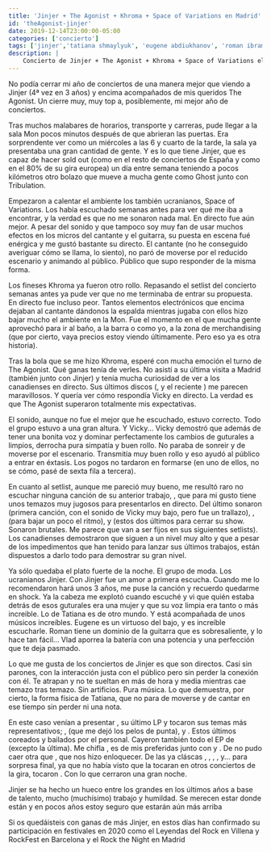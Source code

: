 ```yaml
---
title: 'Jinjer + The Agonist + Khroma + Space of Variations en Madrid'
id: 'theAgonist-jinjer'
date: 2019-12-14T23:00:00-05:00
categories: ['concierto']
tags: ['jinjer','tatiana shmaylyuk', 'eugene abdiukhanov', 'roman ibramkhalilov', 'vlad ulasevich', 'vicky psarakis' , 'danny marino', 'chris kells', 'simon mckay', 'pascal jobin', 'khroma', 'space of variations']
description: |
    Concierto de Jinjer + The Agonist + Khroma + Space of Variations el 11 de Diciembre de 2019 en la sala Mon de Madrid
---
```


No podía cerrar mi año de conciertos de una manera mejor que viendo a Jinjer (4ª vez en 3 años) y encima acompañados de mis queridos The Agonist. Un cierre muy, muy top a, posiblemente, mi mejor año de conciertos.

Tras muchos malabares de horarios, transporte y carreras, pude llegar a la sala Mon pocos minutos después de que abrieran las puertas. Era sorprendente ver como un miércoles a las 6 y cuarto de la tarde, la sala ya presentaba una gran cantidad de gente. Y es lo que tiene Jinjer, que es capaz de hacer sold out (como en el resto de conciertos de España y como en el 80% de su gira europea) un día entre semana teniendo a pocos kilómetros otro bolazo que mueve a mucha gente como Ghost junto con Tribulation.

Empezaron a calentar el ambiente los también ucranianos, Space of Variations. Los había escuchado semanas antes para ver qué me iba a encontrar, y la verdad es que no me sonaron nada mal. En directo fue aún mejor. A pesar del sonido y que tampoco soy muy fan de usar muchos efectos en los micros del cantante y el guitarra, su puesta en escena fué enérgica y me gustó bastante su directo. El cantante (no he conseguido averiguar cómo se llama, lo siento), no paró de moverse por el reducido escenario y animando al público. Público que supo responder de la misma forma.

Los fineses Khroma ya fueron otro rollo. Repasando el setlist del concierto semanas antes ya pude ver que no me terminaba de entrar su propuesta. En directo fue incluso peor. Tantos elementos electrónicos que encima dejaban al cantante dándonos la espalda mientras jugaba con ellos hizo bajar mucho el ambiente en la Mon. Fue el momento en el que mucha gente aprovechó para ir al baño, a la barra o como yo, a la zona de merchandising (que por cierto, vaya precios estoy viendo últimamente. Pero eso ya es otra historia).

Tras la bola que se me hizo Khroma, esperé con mucha emoción el turno de The Agonist. Qué ganas tenía de verles. No asistí a su última visita a Madrid (también junto con Jinjer) y tenía mucha curiosidad de ver a los canadienses en directo. Sus últimos discos (<important text="Eye of Providence" />, <important text="Five" /> y el reciente <important text="Orphans" />) me parecen maravillosos. Y quería ver cómo respondía Vicky en directo. La verdad es que The Agonist superaron totalmente mis expectativas.

El sonido, aunque no fue el mejor que he escuchado, estuvo correcto. Todo el grupo estuvo a una gran altura. Y Vicky... Vicky demostró que además de tener una bonita voz y dominar perfectamente los cambios de guturales a limpios, derrocha pura simpatía y buen rollo. No paraba de sonreir y de moverse por el escenario. Transmitía muy buen rollo y eso ayudó al público a entrar en éxtasis. Los pogos no tardaron en formarse (en uno de ellos, no se cómo, pasé de sexta fila a tercera).

En cuanto al setlist, aunque me pareció muy bueno, me resultó raro no escuchar ninguna canción de su anterior trabajo, <important text="Five" />, que para mi gusto tiene unos temazos muy jugosos para presentarlos en directo. Del último sonaron <important text="In Vertigo" /> (primera canción, con el sonido de Vicky muy bajo, pero fue un trallazo), <important text="Gift of Silence" />, <important text="Orphans" /> (para bajar un poco el ritmo), <important text="Burn It All Down" /> y <important text="As One We Survive" /> (estos dos últimos para cerrar su show. Sonaron brutales. Me parece que van a ser fijos en sus siguientes setlists). Los canadienses demostraron que siguen a un nivel muy alto y que a pesar de los impedimentos que han tenido para lanzar sus últimos trabajos, están dispuestos a darlo todo para demostrar su gran nivel.

Ya sólo quedaba el plato fuerte de la noche. El grupo de moda. Los ucranianos Jinjer. Con Jinjer fue un amor a primera escucha. Cuando me lo recomendaron hará unos 3 años, me puse la canción <important text="Sit, Stay, Roll Over" /> y recuerdo quedarme en shock. Ya la cabeza me explotó cuando escuché <important text="I Speak Astronomy" /> y vi que quién estaba detrás de esos guturales era una mujer y que su voz limpia era tanto o más increible. Lo de Tatiana es de otro mundo. Y está acompañada de unos músicos increíbles. Eugene es un virtuoso del bajo, y es increíble escucharle. Roman tiene un dominio de la guitarra que es sobresaliente, y lo hace tan fácil... Vlad aporrea la batería con una potencia y una perfección que te deja pasmado.

Lo que me gusta de los conciertos de Jinjer es que son directos. Casi sin parones, con la interacción justa con el público pero sin perder la conexión con él. Te atrapan y no te sueltan en más de hora y media mientras cae temazo tras temazo. Sin artificios. Pura música. Lo que demuestra, por cierto, la forma física de Tatiana, que no para de moverse y de cantar en ese tiempo sin perder ni una nota.

En este caso venían a presentar <important text="Macro" />, su último LP y tocaron sus temas más representativos; <important text="Judgment (& Punishment)" />, <important text="Retrospection" /> (que me dejó los pelos de punta), <important text="On the Top" /> y <important text="Pit of Consciousness" />. Estos últimos coreados y bailados por el personal. Cayeron también todo el EP de <important text="Micro" /> (excepto la última). Me chifla <important text="Teacher, Teacher!" />, es de mis preferidas junto con <important text="Pisces" /> y <important text="Words of Wisdom" />. De <important text="Cloud Factory" /> no pudo caer otra que <important text="Who is Gonna Be the One" />, que nos hizo enloquecer. De <important text="King of Everything" /> las ya cláscas <important text="Sit Stay Roll Over" />, <important text="I Speak Astronomy" />, <important text="Just Another" />, <important text="Words of Wisdom" />, <important text="Pisces" /> y... para sorpresa final, ya que no había visto que la tocaran en otros conciertos de la gira, tocaron <important text="Captain Clock" />. Con lo que cerraron una gran noche.

Jinjer se ha hecho un hueco entre los grandes en los últimos años a base de talento, mucho (muchísimo) trabajo y humildad. Se merecen estar donde están y en pocos años estoy seguro que estarán aún más arriba

Si os quedáisteis con ganas de más Jinjer, en estos días han confirmado su participación en festivales en 2020 como el Leyendas del Rock en Villena y RockFest en Barcelona y el Rock the Night en Madrid